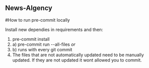 ## News-AIgency

#How to run pre-commit locally

Install new dependies in requirements and then:
1. pre-commit install
2. a) pre-commit run --all-files
*or*
2. b) runs with every git commit
3. The files that are not automatically updated need to be manually updated. If they are not updated it wont allowed you to commit.
